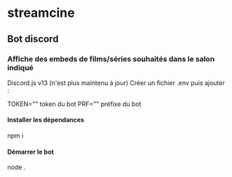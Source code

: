 # streamcine

## Bot discord

### Affiche des embeds de films/séries souhaités dans le salon indiqué

Discord.js v13 (n'est plus maintenu à jour)
Créer un fichier .env puis ajouter :

TOKEN="" token du bot
PRF="" préfixe du bot

#### Installer les dépendances
npm i

#### Démarrer le bot
node .
